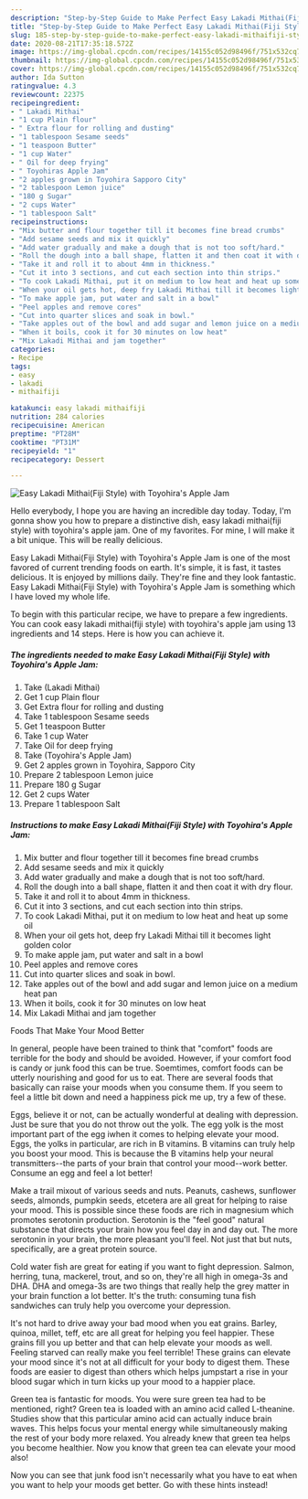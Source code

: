 ```yaml
---
description: "Step-by-Step Guide to Make Perfect Easy Lakadi Mithai(Fiji Style) with Toyohira&amp;#39;s Apple Jam"
title: "Step-by-Step Guide to Make Perfect Easy Lakadi Mithai(Fiji Style) with Toyohira&amp;#39;s Apple Jam"
slug: 185-step-by-step-guide-to-make-perfect-easy-lakadi-mithaifiji-style-with-toyohira-and-39-s-apple-jam
date: 2020-08-21T17:35:18.572Z
image: https://img-global.cpcdn.com/recipes/14155c052d98496f/751x532cq70/easy-lakadi-mithaifiji-style-with-toyohiras-apple-jam-recipe-main-photo.jpg
thumbnail: https://img-global.cpcdn.com/recipes/14155c052d98496f/751x532cq70/easy-lakadi-mithaifiji-style-with-toyohiras-apple-jam-recipe-main-photo.jpg
cover: https://img-global.cpcdn.com/recipes/14155c052d98496f/751x532cq70/easy-lakadi-mithaifiji-style-with-toyohiras-apple-jam-recipe-main-photo.jpg
author: Ida Sutton
ratingvalue: 4.3
reviewcount: 22375
recipeingredient:
- " Lakadi Mithai"
- "1 cup Plain flour"
- " Extra flour for rolling and dusting"
- "1 tablespoon Sesame seeds"
- "1 teaspoon Butter"
- "1 cup Water"
- " Oil for deep frying"
- " Toyohiras Apple Jam"
- "2 apples grown in Toyohira Sapporo City"
- "2 tablespoon Lemon juice"
- "180 g Sugar"
- "2 cups Water"
- "1 tablespoon Salt"
recipeinstructions:
- "Mix butter and flour together till it becomes fine bread crumbs"
- "Add sesame seeds and mix it quickly"
- "Add water gradually and make a dough that is not too soft/hard."
- "Roll the dough into a ball shape, flatten it and then coat it with dry flour."
- "Take it and roll it to about 4mm in thickness."
- "Cut it into 3 sections, and cut each section into thin strips."
- "To cook Lakadi Mithai, put it on medium to low heat and heat up some oil"
- "When your oil gets hot, deep fry Lakadi Mithai till it becomes light golden color"
- "To make apple jam, put water and salt in a bowl"
- "Peel apples and remove cores"
- "Cut into quarter slices and soak in bowl."
- "Take apples out of the bowl and add sugar and lemon juice on a medium heat pan"
- "When it boils, cook it for 30 minutes on low heat"
- "Mix Lakadi Mithai and jam together"
categories:
- Recipe
tags:
- easy
- lakadi
- mithaifiji

katakunci: easy lakadi mithaifiji 
nutrition: 284 calories
recipecuisine: American
preptime: "PT28M"
cooktime: "PT31M"
recipeyield: "1"
recipecategory: Dessert

---
```



![Easy Lakadi Mithai(Fiji Style) with Toyohira&#39;s Apple Jam](https://img-global.cpcdn.com/recipes/14155c052d98496f/751x532cq70/easy-lakadi-mithaifiji-style-with-toyohiras-apple-jam-recipe-main-photo.jpg)

Hello everybody, I hope you are having an incredible day today. Today, I'm gonna show you how to prepare a distinctive dish, easy lakadi mithai(fiji style) with toyohira&#39;s apple jam. One of my favorites. For mine, I will make it a bit unique. This will be really delicious.



Easy Lakadi Mithai(Fiji Style) with Toyohira&#39;s Apple Jam is one of the most favored of current trending foods on earth. It's simple, it is fast, it tastes delicious. It is enjoyed by millions daily. They're fine and they look fantastic. Easy Lakadi Mithai(Fiji Style) with Toyohira&#39;s Apple Jam is something which I have loved my whole life.


To begin with this particular recipe, we have to prepare a few ingredients. You can cook easy lakadi mithai(fiji style) with toyohira&#39;s apple jam using 13 ingredients and 14 steps. Here is how you can achieve it.

<!--inarticleads1-->

##### The ingredients needed to make Easy Lakadi Mithai(Fiji Style) with Toyohira&#39;s Apple Jam:

1. Take  (Lakadi Mithai)
1. Get 1 cup Plain flour
1. Get  Extra flour for rolling and dusting
1. Take 1 tablespoon Sesame seeds
1. Get 1 teaspoon Butter
1. Take 1 cup Water
1. Take  Oil for deep frying
1. Take  (Toyohira&#39;s Apple Jam)
1. Get 2 apples grown in Toyohira, Sapporo City
1. Prepare 2 tablespoon Lemon juice
1. Prepare 180 g Sugar
1. Get 2 cups Water
1. Prepare 1 tablespoon Salt




<!--inarticleads2-->

##### Instructions to make Easy Lakadi Mithai(Fiji Style) with Toyohira&#39;s Apple Jam:

1. Mix butter and flour together till it becomes fine bread crumbs
1. Add sesame seeds and mix it quickly
1. Add water gradually and make a dough that is not too soft/hard.
1. Roll the dough into a ball shape, flatten it and then coat it with dry flour.
1. Take it and roll it to about 4mm in thickness.
1. Cut it into 3 sections, and cut each section into thin strips.
1. To cook Lakadi Mithai, put it on medium to low heat and heat up some oil
1. When your oil gets hot, deep fry Lakadi Mithai till it becomes light golden color
1. To make apple jam, put water and salt in a bowl
1. Peel apples and remove cores
1. Cut into quarter slices and soak in bowl.
1. Take apples out of the bowl and add sugar and lemon juice on a medium heat pan
1. When it boils, cook it for 30 minutes on low heat
1. Mix Lakadi Mithai and jam together




Foods That Make Your Mood Better


In general, people have been trained to think that "comfort" foods are terrible for the body and should be avoided. However, if your comfort food is candy or junk food this can be true. Soemtimes, comfort foods can be utterly nourishing and good for us to eat. There are several foods that basically can raise your moods when you consume them. If you seem to feel a little bit down and need a happiness pick me up, try a few of these.

Eggs, believe it or not, can be actually wonderful at dealing with depression. Just be sure that you do not throw out the yolk. The egg yolk is the most important part of the egg iwhen it comes to helping elevate your mood. Eggs, the yolks in particular, are rich in B vitamins. B vitamins can truly help you boost your mood. This is because the B vitamins help your neural transmitters--the parts of your brain that control your mood--work better. Consume an egg and feel a lot better!

Make a trail mixout of various seeds and nuts. Peanuts, cashews, sunflower seeds, almonds, pumpkin seeds, etcetera are all great for helping to raise your mood. This is possible since these foods are rich in magnesium which promotes serotonin production. Serotonin is the "feel good" natural substance that directs your brain how you feel day in and day out. The more serotonin in your brain, the more pleasant you'll feel. Not just that but nuts, specifically, are a great protein source.

Cold water fish are great for eating if you want to fight depression. Salmon, herring, tuna, mackerel, trout, and so on, they're all high in omega-3s and DHA. DHA and omega-3s are two things that really help the grey matter in your brain function a lot better. It's the truth: consuming tuna fish sandwiches can truly help you overcome your depression. 

It's not hard to drive away your bad mood when you eat grains. Barley, quinoa, millet, teff, etc are all great for helping you feel happier. These grains fill you up better and that can help elevate your moods as well. Feeling starved can really make you feel terrible! These grains can elevate your mood since it's not at all difficult for your body to digest them. These foods are easier to digest than others which helps jumpstart a rise in your blood sugar which in turn kicks up your mood to a happier place.

Green tea is fantastic for moods. You were sure green tea had to be mentioned, right? Green tea is loaded with an amino acid called L-theanine. Studies show that this particular amino acid can actually induce brain waves. This helps focus your mental energy while simultaneously making the rest of your body more relaxed. You already knew that green tea helps you become healthier. Now you know that green tea can elevate your mood also!

Now you can see that junk food isn't necessarily what you have to eat when you want to help your moods get better. Go  with  these hints  instead!

